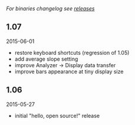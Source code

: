 *For binaries changelog see [releases](https://github.com/seven-phases/spectrum-analyzer/releases)*

## 1.07

2015-06-01

 - restore keyboard shortcuts (regression of 1.05)
 - add average slope setting
 - improve Analyzer -> Display data transfer
 - improve bars appearance at tiny display size
 
## 1.06

2015-05-27

 - initial "hello, open source!" release
